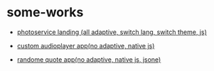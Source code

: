 # some-works


* <a href="https://sashajozwiak.github.io/some-works/portfolio/" target="_blank">photoservice landing (all adaptive, switch lang, switch theme, js)</a>

* <a href="https://sashajozwiak.github.io/some-works/js30-audio-player/" target="_blank">custom audioplayer app(no adaptive, native js)</a>

* <a href="https://sashajozwiak.github.io/some-works/random-jokes/" target="_blank">randome quote app(no adaptive, native js, jsone)</a>

